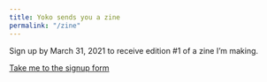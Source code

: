 ```yaml
---
title: Yoko sends you a zine
permalink: "/zine"
---
```


Sign up by March 31, 2021 to receive edition #1 of a zine I’m making.

<a href="https://forms.gle/Wz2pK8PX98SDPFLg6" class="button">Take me to the signup form</a>